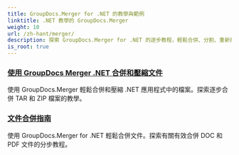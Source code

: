 ```yaml
---
title: GroupDocs.Merger for .NET 的教學與範例
linktitle: .NET 教學的 GroupDocs.Merger
weight: 10
url: /zh-hant/merger/
description: 探索 GroupDocs.Merger for .NET 的逐步教程，輕鬆合併、分割、重新排列和管理文件。透過詳細的範例和專家指導掌握文件操作。
is_root: true
---
```

### [使用 GroupDocs Merger .NET 合併和壓縮文件](./merge-and-compress-files/)
使用 GroupDocs.Merger 輕鬆合併和壓縮 .NET 應用程式中的檔案。探索逐步合併 TAR 和 ZIP 檔案的教學。
### [文件合併指南](./guide-to-document-merging/)
使用 GroupDocs.Merger for .NET 輕鬆合併文件。探索有關有效合併 DOC 和 PDF 文件的分步教程。